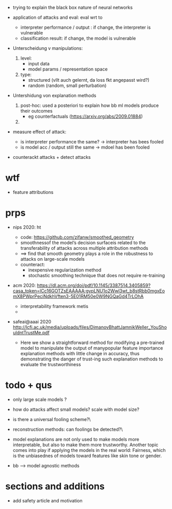 - trying to explain the black box nature of neural networks

- application of attacks and eval: eval wrt to

  - interpreter performance / output : if change, the interpreter is vulnerable
  - classification result: if change, the model is vulnerable

- Unterscheidung v manipulations:
  1. level:
     - input data
     - model params / representation space
  2. type:
     - structured (vllt auch gelernt, da loss fkt angepasst wird?)
     - random (random, small perturbation)
- Untershidung von explanation methods

  1. post-hoc: used a posteriori to explain how bb ml models produce their outcomes
     - eg counterfactuals (https://arxiv.org/abs/2009.01884)
  2.

- measure effect of attack:
  - is interpreter performance the same? -> interpreter has bees fooled
  - is model acc / output still the same -> mdoel has been fooled
- counterackt attacks + detect attacks

# wtf

- feature attributions

# prps

- nips 2020: ht

  - code: https://github.com/zifanw/smoothed_geometry
  - smoothnessof the model’s decision surfaceis related to the transferability of attacks across multiple attribution methods
  - ==> find that smooth geometry plays a role in the robustness to attacks on large-scale models
  - counteract:
    - inexpensive regularization method
    - stochastic smoothing technique that does not require re-training

- acm 2020: https://dl.acm.org/doi/pdf/10.1145/3387514.3405859?casa_token=lCc16GOTZsEAAAAA:gypLNU1o2Wwl3wt_b8stRbb0mgxEomX8PWprPeciNdkhVften3-5E01RM50e0W9NGQaGd4TrLOhA
  - interpretability framework metis
  -
- safeai@aaai 2020 http://lcfi.ac.uk/media/uploads/files/DimanovBhattJamnikWeller_YouShouldntTrustMe.pdf
  - Here we show a straightforward method for modifying a pre-trained model to manipulate the output of manypopular feature importance explanation methods with little change in accuracy, thus demonstrating the danger of trust-ing such explanation methods to evaluate the trustworthiness

# todo + qus

- only large scale models ?
- how do attacks affect small models? scale with model size?
- is there a universal fooling scheme?\\
- reconstruction methods: can foolings be detected?\\
- model explanations are not only used to make models more interpretable, but also to make them more trustworthy. Another topic comes into play if applying the models in the real world: Fairness, which is the unbiasednes of models toward features like skin tone or gender.

- bb --> model agnostic methods

# sections and additions

- add safety article and motivation

